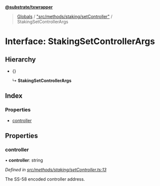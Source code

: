 **[@substrate/txwrapper](../README.md)**

> [Globals](../globals.md) / ["src/methods/staking/setController"](../modules/_src_methods_staking_setcontroller_.md) / StakingSetControllerArgs

# Interface: StakingSetControllerArgs

## Hierarchy

* {}

  ↳ **StakingSetControllerArgs**

## Index

### Properties

* [controller](_src_methods_staking_setcontroller_.stakingsetcontrollerargs.md#controller)

## Properties

### controller

•  **controller**: string

*Defined in [src/methods/staking/setController.ts:13](https://github.com/paritytech/txwrapper/blob/18c85e5/src/methods/staking/setController.ts#L13)*

The SS-58 encoded controller address.
